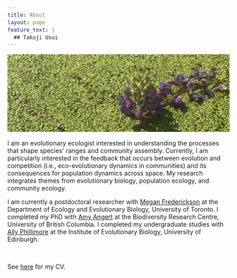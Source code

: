 ```yaml
---
title: About  
layout: page
feature_text: |
  ## Takuji Usui
---
```

![duckweed](images/duck-crop.jpg)

I am an evolutionary ecologist interested in understanding the processes that shape species' ranges and community assembly. Currently, I am particularly interested in the feedback that occurs between evolution and competition (i.e., eco-evolutionary dynamics in communities) and its consequences for population dynamics across space. My research integrates themes from evolutionary biology, population ecology, and community ecology.

I am currently a postdoctoral researcher with [Megan Frederickson](http://mutualism.ca/) at the Department of Ecology and Evolutionary Biology, University of Toronto. I completed my PhD with [Amy Angert](https://angert.github.io) at the Biodiversity Research Centre, University of British Columbia. I completed my undergraduate studies with [Ally Phillimore](http://phillimore.bio.ed.ac.uk/home) at the Institute of Evolutionary Biology, University of Edinburgh.
&nbsp;

&nbsp;

See [here](https://github.com/takujiusui/takujiusui.github.io/blob/main/TakujiUsuiCV_2021.pdf) for my CV.
